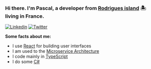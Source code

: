 ### Hi there. I'm Pascal, a developer from [Rodrigues island](https://en.wikipedia.org/wiki/Rodrigues) :desert_island: living in France.

[![Linkedin](https://img.shields.io/badge/-LinkedIn-blue?style=flat&logo=Linkedin&logoColor=white)](https://www.linkedin.com/in/pascal-fong-kye-96157715b/)
[![Twitter](https://img.shields.io/twitter/url?label=Follow%20Me&style=social&url=https%3A%2F%2Ftwitter.com%2Fpfongkye)](https://twitter.com/pfongkye)

**Some facts about me:**

- I use [React](https://reactjs.org/) for building user interfaces
- I am used to the [Microservice Architecture](https://microservices.io/index.html)
- I code mainly in [TypeScript](https://www.typescriptlang.org/)
- I do some [C#](https://docs.microsoft.com/en-us/dotnet/csharp/)

<!--
**pfongkye/pfongkye** is a ✨ _special_ ✨ repository because its `README.md` (this file) appears on your GitHub profile.

Here are some ideas to get you started:

- 🔭 I’m currently working on ...
- 🌱 I’m currently learning ...
- 👯 I’m looking to collaborate on ...
- 🤔 I’m looking for help with ...
- 💬 Ask me about ...
- 📫 How to reach me: ...
- 😄 Pronouns: ...
- ⚡ Fun fact: ...
-->
